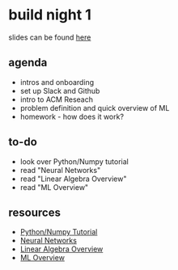# build night 1
slides can be found [here](https://docs.google.com/presentation/d/1BXf9Ek__3f6pEQ8PpYTW89eEMuYlL6m0ewAouQG9wKA/edit?usp=sharing)
## agenda
* intros and onboarding
* set up Slack and Github
* intro to ACM Reseach
* problem definition and quick overview of ML
* homework - how does it work?

## to-do
* look over Python/Numpy tutorial
* read "Neural Networks"
* read "Linear Algebra Overview"
* read "ML Overview"

## resources
* [Python/Numpy Tutorial](https://colab.research.google.com/github/cs231n/cs231n.github.io/blob/master/python-colab.ipynb)
* [Neural Networks](https://www.ibm.com/cloud/learn/neural-networks)
* [Linear Algebra Overview](https://www.deeplearningbook.org/contents/linear_algebra.html)
* [ML Overview](https://www.deeplearningbook.org/contents/ml.html)
